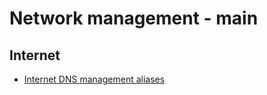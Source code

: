 
# Network management - main

## Internet

* [Internet DNS management aliases](internet/internet-dns-management.aliases)

